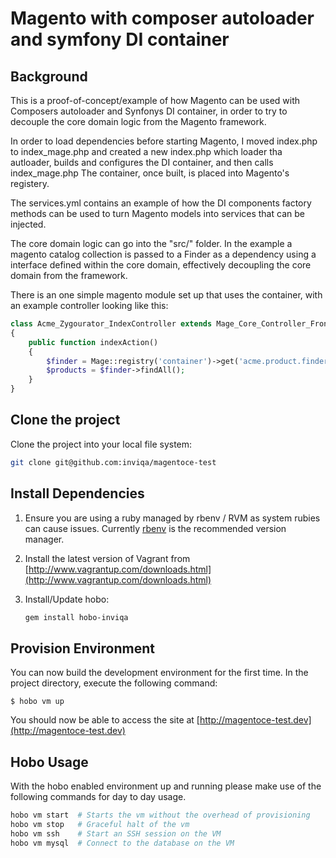 # Magento with composer autoloader and symfony DI container

## Background

This is a proof-of-concept/example of how Magento can be used with Composers autoloader and Synfonys DI container, in order to try to decouple the core domain logic from the Magento framework.

In order to load dependencies before starting Magento, I moved index.php to index_mage.php and created a new index.php which loader tha autloader, builds and configures the DI container, and then calls index_mage.php
The container, once built, is placed into Magento's registery.

The services.yml contains an example of how the DI components factory methods can be used to turn Magento models into services that can be injected.

The core domain logic can go into the "src/" folder. In the example a magento catalog collection is passed to a Finder as a dependency using a interface defined within the core domain, effectively decoupling the core domain from the framework.

There is an one simple magento module set up that uses the container, with an example controller looking like this:
```php
class Acme_Zygourator_IndexController extends Mage_Core_Controller_Front_Action
{
    public function indexAction()
    {
        $finder = Mage::registry('container')->get('acme.product.finder');
        $products = $finder->findAll();
    }
}
```

## Clone the project

Clone the project into your local file system:

```bash
git clone git@github.com:inviqa/magentoce-test
```

## Install Dependencies

1. Ensure you are using a ruby managed by rbenv / RVM as system rubies can cause issues. Currently [rbenv](https://github.com/sstephenson/rbenv) is the recommended version manager.

2. Install the latest version of Vagrant from [http://www.vagrantup.com/downloads.html](http://www.vagrantup.com/downloads.html)

3. Install/Update hobo:

    ```bash
    gem install hobo-inviqa
    ```
## Provision Environment

You can now build the development environment for the first time. In the project directory, execute the following command:

    $ hobo vm up

You should now be able to access the site at [http://magentoce-test.dev](http://magentoce-test.dev)

## Hobo Usage

With the hobo enabled environment up and running please make use of the following commands for day to day usage.

```bash
hobo vm start  # Starts the vm without the overhead of provisioning
hobo vm stop   # Graceful halt of the vm
hobo vm ssh    # Start an SSH session on the VM
hobo vm mysql  # Connect to the database on the VM
```
